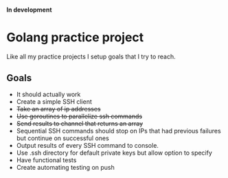#### In development

# Golang practice project

Like all my practice projects I setup goals that I try to reach.

## Goals
* It should actually work
* Create a simple SSH client
* ~~Take an array of ip addresses~~
* ~~Use goroutines to parallelize ssh commands~~
* ~~Send results to channel that returns an array~~
* Sequential SSH commands should stop on IPs that had previous failures but continue on successful ones
* Output results of every SSH command to console. 
* Use .ssh directory for default private keys but allow option to specify
* Have functional tests
* Create automating testing on push




